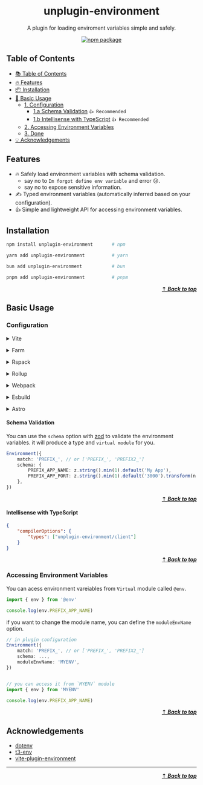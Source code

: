 <div align="center">
    <h1>unplugin-environment</h1>
    <p>
        A plugin for loading enviroment variables simple and safely.
    </p>
    <p>
        <a href="https://www.npmjs.com/package/unplugin-environment"><img src="https://img.shields.io/npm/v/unplugin-environment.svg?style=flat-square" alt="npm package"></a>
    </p>
</div>

## Table of Contents

* [📚 Table of Contents](#-table-of-contents)
* [🔥 Features](#features)
* [📦 Installation](installation)
* [🚀 Basic Usage](#basic-usage)
    * [1. Configuration](#configuration)
        * [1.a Schema Validation](#schema-validation) `👍 Recommended`
        * [1.b Intellisense with TypeScript](#intellisense-with-typescript) `👍 Recommended`
    * [2. Accessing Environment Variables](#accessing-environment-variables)
    * [3. Done](#)
* [💡 Acknowledgements](#acknowledgements)

## Features

* 🔥 Safely load environment variables with schema validation. 
    * say no to `Im forgot define env variable` and error 😢.
    * say no to expose sensitive information.
* ✍️ Typed environment variables (automatically inferred based on your configuration).
* 👍 Simple and lightweight API for accessing environment variables.

## Installation
```bash
npm install unplugin-environment       # npm

yarn add unplugin-environment          # yarn

bun add unplugin-environment           # bun

pnpm add unplugin-environment          # pnpm
```
<div align="right">
    <a href="#table-of-contents"><strong>⇡ <i>Back to top</i></strong></a>
</div>

## Basic Usage

### Configuration

<details>
<summary>Vite</summary><br>

```ts
// vite.config.ts
import Environment from 'unplugin-environment/vite'

export default defineConfig({
  plugins: [
    Environment(),
  ],
})
```
<div align="right">
    <a href="#table-of-contents"><strong>⇡ <i>Back to top</i></strong></a>
</div>

<br></details>

<details>
<summary>Farm</summary><br>

```ts
// farm.config.ts
import Environment from 'unplugin-environment/farm'

export default defineconfig({
  plugins: [
    Environment(),
  ],
})
```
<div align="right">
    <a href="#table-of-contents"><strong>⇡ <i>Back to top</i></strong></a>
</div>

<br></details>

<details>
<summary>Rspack</summary><br>

```ts
// rspack.config.js
module.exports = {
  /* ... */
  plugins: [
    require('unplugin-environment/rspack')()
  ]
}
```
<div align="right">
    <a href="#table-of-contents"><strong>⇡ <i>Back to top</i></strong></a>
</div>

<br></details>


<details>
<summary>Rollup</summary><br>

```ts
// rollup.config.js
import Environment from 'unplugin-environment/rollup'

export default {
  plugins: [
    Environment(),
  ],
}
```

<div align="right">
    <a href="#table-of-contents"><strong>⇡ <i>Back to top</i></strong></a>
</div>

<br></details>


<details>
<summary>Webpack</summary><br>

```ts
// webpack.config.js
module.exports = {
  /* ... */
  plugins: [
    require('unplugin-environment/webpack')()
  ]
}
```

<div align="right">
    <a href="#table-of-contents"><strong>⇡ <i>Back to top</i></strong></a>
</div>

<br></details>

<details>
<summary>Esbuild</summary><br>

```ts
// esbuild.config.js
import { build } from 'esbuild'
import Environment from 'unplugin-environment/esbuild'

build({
  plugins: [Environment()],
})
```

<div align="right">
    <a href="#table-of-contents"><strong>⇡ <i>Back to top</i></strong></a>
</div>

<br></details>

<details>
<summary>Astro</summary><br>

```ts
// astro.config.mjs
import { defineConfig } from 'astro/config'
import Environment from 'unplugin-environment/astro'

build({
  plugins: [Environment()],
})
```

<div align="right">
    <a href="#table-of-contents"><strong>⇡ <i>Back to top</i></strong></a>
</div>

<br></details>

#### Schema Validation

You can use the `schema` option with [zod](https://github.com/colinhacks/zod) to validate the environment variables. it will produce a type and `virtual module` for you.


```ts
Environment({
    match: 'PREFIX_', // or ['PREFIX_', 'PREFIX2_']
    schema: {
        PREFIX_APP_NAME: z.string().min(1).default('My App'),
        PREFIX_APP_PORT: z.string().min(1).default('3000').transform(n => n | 0).pipe(z.number())
    },
})
```
<div align="right">
    <a href="#table-of-contents"><strong>⇡ <i>Back to top</i></strong></a>
</div>

#### Intellisense with TypeScript
```json
{
    "compilerOptions": {
        "types": ["unplugin-environment/client"]
    }
}
```
<div align="right">
    <a href="#table-of-contents"><strong>⇡ <i>Back to top</i></strong></a>
</div>

### Accessing Environment Variables

You can acess environment vareiables from `Virtual` module called `@env`.
```typescript
import { env } from '@env'

console.log(env.PREFIX_APP_NAME)
```

if you want to change the module name, you can define the `moduleEnvName` option.

```typescript
// in plugin configuration
Environment({
    match: 'PREFIX_', // or ['PREFIX_', 'PREFIX2_']
    schema: ...,
    moduleEnvName: 'MYENV',
})


// you can access it from `MYENV` module
import { env } from 'MYENV'

console.log(env.PREFIX_APP_NAME)
```

<div align="right">
    <a href="#table-of-contents"><strong>⇡ <i>Back to top</i></strong></a>
</div>

## Acknowledgements

* [dotenv](https://github.com/motdotla/dotenv) 
* [t3-env](https://github.com/t3-oss/t3-env) 
* [vite-plugin-environment](https://github.com/ElMassimo/vite-plugin-environment)

<hr/>

<div align="right">
    <a href="#table-of-contents"><strong>⇡ <i>Back to top</i></strong></a>
</div>

